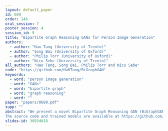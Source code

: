 ```yaml
---
layout: default_paper
id: 689
order: 148
oral_session: 7
poster_session: 4
session_id: 9
title: "Bipartite Graph Reasoning GANs for Person Image Generation"
authors:
  - author: "Hao Tang (University of Trento)"
  - author: "Song Bai (University of Oxford)"
  - author: "Philip Torr (University of Oxford)"
  - author: "Nicu Sebe (University of Trento)"
all_authors: "Hao Tang, Song Bai, Philip Torr and Nicu Sebe"
code: "https://github.com/Ha0Tang/BiGraphGAN"
keywords:
  - word: "person image generation"
  - word: "GANs"
  - word: "bipartite graph"
  - word: "graph reasoning"
  - word: ""
paper: "papers/0689.pdf"
supp: ""
abstract: "We present a novel Bipartite Graph Reasoning GAN (BiGraphGAN) for the challenging person image generation task. The proposed graph generator mainly consists of two novel blocks that aim to model the pose-to-pose and pose-to-image relations, respectively. Specifically, the proposed Bipartite Graph Reasoning (BGR) block aims to reason the crossing long-range relations between the source pose and the target pose in a bipartite graph, which mitigates some challenges caused by pose deformation. Moreover, we propose a new Interaction-and-Aggregation (IA) block to effectively update and enhance the feature representation capability of both person's shape and appearance in an interactive way. Experiments on two challenging and public datasets,~emph{i.e.},~Market-1501 and DeepFashion, show the effectiveness of the proposed BiGraphGAN in terms of objective quantitative scores and subjective visual realness.
The source code and trained models are available at https://github.com/Ha0Tang/BiGraphGAN."
slides-id: 38934018
---
```

